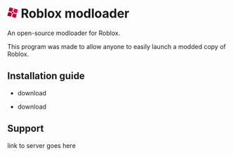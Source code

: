 <img src="GitHub Files/Images/modloader.png" height="24"/> Roblox modloader
================================================================

An open-source modloader for Roblox.

This program was made to allow anyone to easily launch a modded copy of Roblox.


Installation guide
----------------------------------------------------------------

- download
+ download



Support
----------------------------------------------------------------
link to server goes here